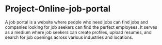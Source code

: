 # Project-Online-job-portal
A job portal is a website where people who need jobs can find jobs and companies looking for job seekers can find the perfect employees. It serves as a medium where job seekers can create profiles, upload resumes, and search for job openings across various industries and locations.
